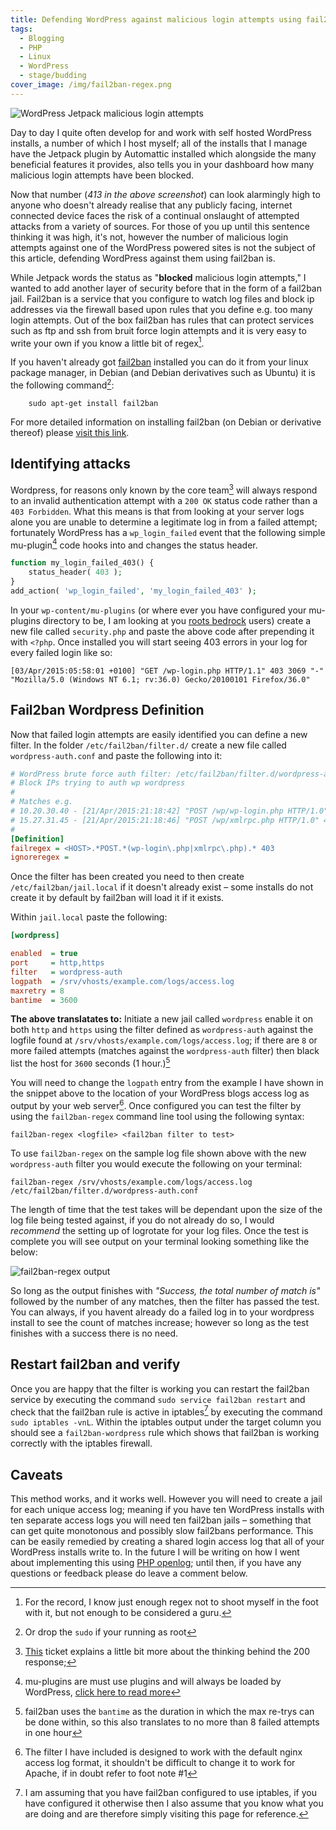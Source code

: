 ```yaml
---
title: Defending WordPress against malicious login attempts using fail2ban
tags:
  - Blogging
  - PHP
  - Linux
  - WordPress
  - stage/budding
cover_image: /img/fail2ban-regex.png
---
```



![WordPress Jetpack malicious login attempts](/img/wordpress-jetpack-malicious-login-attempts.png)

Day to day I quite often develop for and work with self hosted WordPress installs, a number of which I host myself; all of the installs that I manage have the Jetpack plugin by Automattic installed which alongside the many beneficial features it provides, also tells you in your dashboard how many malicious login attempts have been blocked.

Now that number (*413 in the above screenshot*) can look alarmingly high to anyone who doesn't already realise that any publicly facing, internet connected device faces the risk of a continual onslaught of attempted attacks from a variety of sources. For those of you up until this sentence thinking it was high, it's not, however the number of malicious login attempts against one of the WordPress powered sites is not the subject of this article, defending WordPress against them using fail2ban is.

While Jetpack words the status as "**blocked** malicious login attempts," I wanted to add another layer of security before that in the form of a fail2ban jail. Fail2ban is a service that you configure to watch log files and block ip addresses via the firewall based upon rules that you define e.g. too many login attempts. Out of the box fail2ban has rules that can protect services such as ftp and ssh from bruit force login attempts and it is very easy to write your own if you know a little bit of regex[^1].

If you haven't already got [fail2ban](http://www.fail2ban.org/wiki/index.php/MANUAL_0_8) installed you can do it from your linux package manager, in Debian (and Debian derivatives such as Ubuntu) it is the following command[^2]:

```
    sudo apt-get install fail2ban
```

For more detailed information on installing fail2ban (on Debian or derivative thereof) please [visit this link](https://www.digitalocean.com/community/articles/how-to-protect-ssh-with-fail2ban-on-ubuntu-12-04).

## Identifying attacks

Wordpress, for reasons only known by the core team[^3] will always respond to an invalid authentication attempt with a `200 OK` status code rather than a `403 Forbidden`. What this means is that from looking at your server logs alone you are unable to determine a legitimate log in from a failed attempt; fortunately WordPress has a `wp_login_failed` event that the following simple mu-plugin[^4] code hooks into and changes the status header.

```php
function my_login_failed_403() {
    status_header( 403 );
}
add_action( 'wp_login_failed', 'my_login_failed_403' );
```
In your `wp-content/mu-plugins` (or where ever you have configured your mu-plugins directory to be, I am looking at you [roots bedrock](https://roots.io/bedrock/) users) create a new file called `security.php` and paste the above code after prepending it with `<?php`. Once installed you will start seeing 403 errors in your log for every failed login like so:

```
[03/Apr/2015:05:58:01 +0100] "GET /wp-login.php HTTP/1.1" 403 3069 "-" "Mozilla/5.0 (Windows NT 6.1; rv:36.0) Gecko/20100101 Firefox/36.0"
```

## Fail2ban Wordpress Definition

Now that failed login attempts are easily identified you can define a new filter. In the folder `/etc/fail2ban/filter.d/` create a new file called `wordpress-auth.conf` and paste the following into it:

```ini
# WordPress brute force auth filter: /etc/fail2ban/filter.d/wordpress-auth.conf:
# Block IPs trying to auth wp wordpress
#
# Matches e.g.
# 10.20.30.40 - [21/Apr/2015:21:18:42] "POST /wp/wp-login.php HTTP/1.0" 403 4521
# 15.27.31.45 - [21/Apr/2015:21:18:46] "POST /wp/xmlrpc.php HTTP/1.0" 403 4521
#
[Definition]
failregex = <HOST>.*POST.*(wp-login\.php|xmlrpc\.php).* 403
ignoreregex =
```

Once the filter has been created you need to then create `/etc/fail2ban/jail.local` if it doesn't already exist &ndash; some installs do not create it by default by fail2ban will load it if it exists.

Within `jail.local` paste the following:

```ini
[wordpress]

enabled  = true
port     = http,https
filter   = wordpress-auth
logpath  = /srv/vhosts/example.com/logs/access.log
maxretry = 8
bantime  = 3600
```

**The above translatates to:** Initiate a new jail called `wordpress` enable it on both `http` and `https` using the filter defined as `wordpress-auth` against the logfile found at `/srv/vhosts/example.com/logs/access.log`; if there are `8` or more failed attempts (matches against the `wordpress-auth` filter) then black list the host for `3600` seconds (1 hour.)[^5]

You will need to change the `logpath` entry from the example I have shown in the snippet above to the location of your WordPress blogs access log as output by your web server[^6]. Once configured you can test the filter by using the `fail2ban-regex` command line tool using the following syntax:

`fail2ban-regex <logfile> <fail2ban filter to test>`

To use `fail2ban-regex` on the sample log file shown above with the new `wordpress-auth` filter you would execute the following on your terminal:

`fail2ban-regex /srv/vhosts/example.com/logs/access.log /etc/fail2ban/filter.d/wordpress-auth.conf`

The length of time that the test takes will be dependant upon the size of the log file being tested against, if you do not already do so, I would *recommend* the setting up of logrotate for your log files. Once the test is complete you will see output on your terminal looking something like the below:

![fail2ban-regex output](/img/fail2ban-regex.png)

So long as the output finishes with *"Success, the total number of match is"* followed by the number of any matches, then the filter has passed the test. You can always, if you havent already do a failed log in to your wordpress install to see the count of matches increase; however so long as the test finishes with a success there is no need.

## Restart fail2ban and verify

Once you are happy that the filter is working you can restart the fail2ban service by executing the command `sudo service fail2ban restart` and check that the fail2ban rule is active in iptables[^7] by executing the command `sudo iptables -vnL`. Within the iptables output under the target column you should see a `fail2ban-wordpress` rule which shows that fail2ban is working correctly with the iptables firewall.

## Caveats

This method works, and it works well. However you will need to create a jail for each unique access log; meaning if you have ten WordPress installs with ten separate access logs you will need ten fail2ban jails &ndash; something that can get quite monotonous and possibly slow fail2bans performance. This can be easily remedied by creating a shared login access log that all of your WordPress installs write to. In the future I will be writing on how I went about implementing this using [PHP openlog](http://php.net/manual/en/function.openlog.php#refsect1-function.openlog-parameters); until then, if you have any questions or feedback please do leave a comment below.

[^1]: For the record, I know just enough regex not to shoot myself in the foot with it, but not enough to be considered a guru.
[^2]: Or drop the `sudo` if your running as root
[^3]: [This](https://core.trac.wordpress.org/ticket/25446) ticket explains a little bit more about the thinking behind the 200 response;
[^4]: mu-plugins are must use plugins and will always be loaded by WordPress, [click here to read more](https://codex.wordpress.org/Must_Use_Plugins)
[^5]: fail2ban uses the `bantime` as the duration in which the max re-trys can be done within, so this also translates to no more than 8 failed attempts in one hour
[^6]: The filter I have included is designed to work with the default nginx access log format, it shouldn't be difficult to change it to work for Apache, if in doubt refer to foot note #1
[^7]: I am assuming that you have fail2ban configured to use iptables, if you have configured it otherwise then I also assume that you know what you are doing and are therefore simply visiting this page for reference.
